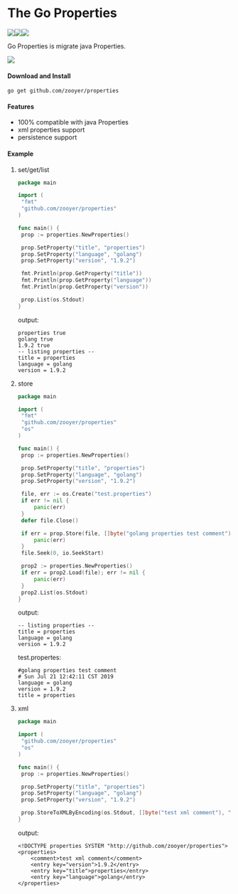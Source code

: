 # The Go Properties

![](https://travis-ci.org/boennemann/badges.svg?branch=master)![](https://img.shields.io/badge/license-MIT-blue.svg)![](https://img.shields.io/badge/godoc-reference-blue.svg)

Go Properties is migrate java Properties.

![](https://github.com/golang/go/blob/master/doc/gopher/fiveyears.jpg?raw=true)


#### Download and Install

```shell
go get github.com/zooyer/properties
```

#### Features

- 100% compatible with java Properties
- xml properties support
- persistence support

#### Example

1. set/get/list

   ```go
   package main
   
   import (
   	"fmt"
   	"github.com/zooyer/properties"
   )
   
   func main() {
   	prop := properties.NewProperties()
   
   	prop.SetProperty("title", "properties")
   	prop.SetProperty("language", "golang")
   	prop.SetProperty("version", "1.9.2")
   
   	fmt.Println(prop.GetProperty("title"))
   	fmt.Println(prop.GetProperty("language"))
   	fmt.Println(prop.GetProperty("version"))
   
   	prop.List(os.Stdout)
   }
   ```

   output:

   ```shell
   properties true
   golang true
   1.9.2 true
   -- listing properties --
   title = properties
   language = golang
   version = 1.9.2
   ```

2. store

   ```go
   package main
   
   import (
   	"fmt"
   	"github.com/zooyer/properties"
   	"os"
   )
   
   func main() {
   	prop := properties.NewProperties()
   
   	prop.SetProperty("title", "properties")
   	prop.SetProperty("language", "golang")
   	prop.SetProperty("version", "1.9.2")
   
   	file, err := os.Create("test.properties")
   	if err != nil {
   		panic(err)
   	}
   	defer file.Close()
   
   	if err = prop.Store(file, []byte("golang properties test comment")); err != nil {
   		panic(err)
   	}
   	file.Seek(0, io.SeekStart)
   
   	prop2 := properties.NewProperties()
   	if err = prop2.Load(file); err != nil {
   		panic(err)
   	}
   	prop2.List(os.Stdout)
   }
   ```

   output:

   ```shell
   -- listing properties --
   title = properties
   language = golang
   version = 1.9.2
   ```

   test.propertes:

   ```shell
   #golang properties test comment
   # Sun Jul 21 12:42:11 CST 2019
   language = golang
   version = 1.9.2
   title = properties
   ```

3. xml

   ```go
   package main
   
   import (
   	"github.com/zooyer/properties"
   	"os"
   )
   
   func main() {
   	prop := properties.NewProperties()
   
   	prop.SetProperty("title", "properties")
   	prop.SetProperty("language", "golang")
   	prop.SetProperty("version", "1.9.2")
   
   	prop.StoreToXMLByEncoding(os.Stdout, []byte("test xml comment"), "utf-8")
   }
   ```

   output:

   ```shell
   <!DOCTYPE properties SYSTEM "http://github.com/zooyer/properties">
   <properties>
       <comment>test xml comment</comment>
       <entry key="version">1.9.2</entry>
       <entry key="title">properties</entry>
       <entry key="language">golang</entry>
   </properties>
   ```

